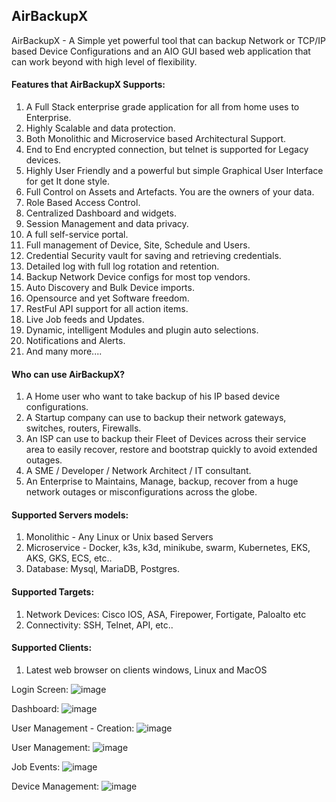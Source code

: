 ## AirBackupX
 
AirBackupX - A Simple yet powerful tool that can backup Network or TCP/IP based Device Configurations and an AIO GUI based web application that can work beyond with high level of flexibility.


#### Features that AirBackupX Supports:
1.	A Full Stack enterprise grade application for all from home uses to Enterprise.
2.	Highly Scalable and data protection.
3.	Both Monolithic and Microservice based Architectural Support.
4.	End to End encrypted connection, but telnet is supported for Legacy devices.
5.	Highly User Friendly and a powerful but simple Graphical User Interface for get It done style. 
6.	Full Control on Assets and Artefacts. You are the owners of your data. 
7.	Role Based Access Control.
8.	Centralized Dashboard and widgets.
9.	Session Management and data privacy.
10.	A full self-service portal.
11.	Full management of Device, Site, Schedule and Users.
12.	Credential Security vault for saving and retrieving credentials.
13.	Detailed log with full log rotation and retention.
14.	Backup Network Device configs for most top vendors.
15.	Auto Discovery and Bulk Device imports.
16.	Opensource and yet Software freedom. 
17. RestFul API support for all action items.
18. Live Job feeds and Updates.
19. Dynamic, intelligent Modules and plugin auto selections.
20. Notifications and Alerts.
21. And many more....  

#### Who can use AirBackupX?
1. A Home user who want to take backup of his IP based device configurations.
2. A Startup company can use to backup their network gateways, switches, routers, Firewalls.
3. An ISP can use to backup their Fleet of Devices across their service area to easily recover, restore and bootstrap quickly to avoid extended outages.
4. A SME / Developer / Network Architect / IT consultant.
5. An Enterprise to Maintains, Manage, backup, recover from a huge network outages or misconfigurations across the globe.

#### Supported Servers models:
1. Monolithic - Any Linux or Unix based Servers
2. Microservice - Docker, k3s, k3d, minikube, swarm, Kubernetes, EKS, AKS, GKS, ECS, etc..
3. Database: Mysql, MariaDB, Postgres.


#### Supported Targets:
1. Network Devices: Cisco IOS, ASA, Firepower, Fortigate, Paloalto etc 
2. Connectivity: SSH, Telnet, API, etc..

#### Supported Clients:
1. Latest web browser on clients windows, Linux and MacOS


Login Screen:
![image](https://github.com/ramzcode/AirBackupX/assets/76745955/fb117a21-cf50-474a-88e9-d9a269a55612)


Dashboard:
![image](https://github.com/ramzcode/AirBackupX/assets/76745955/f599c00e-7d7e-42ef-9496-e78ac9110312)


User Management - Creation:
![image](https://github.com/ramzcode/AirBackupX/assets/76745955/40815d3e-cd24-40fb-ba80-250c2156b603)


User Management:
![image](https://github.com/ramzcode/AirBackupX/assets/76745955/c021d04c-c466-4469-b125-d0a57e174724)


Job Events:
![image](https://github.com/ramzcode/AirBackupX/assets/76745955/9594cf8f-f4b7-450d-98f1-dff3f4f62cda)


Device Management:
![image](https://github.com/ramzcode/AirBackupX/assets/76745955/d798525e-2074-4c7d-b02d-56a5032b487f)

